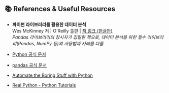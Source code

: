 ## 📚 References & Useful Resources

- **파이썬 라이브러리를 활용한 데이터 분석**  
  Wes McKinney 저 | O'Reilly 출판 | [책 링크 (한글판)](https://www.hanbit.co.kr/store/books/look.php?p_code=B2604168887)  
  *Pandas 라이브러리의 창시자가 집필한 책으로, 데이터 분석을 위한 필수 라이브러리(Pandas, NumPy 등)의 사용법과 사례를 다룸.*

- [Python 공식 문서](https://docs.python.org/3/)
- [pandas 공식 문서](https://pandas.pydata.org/docs/)
- [Automate the Boring Stuff with Python](https://automatetheboringstuff.com/)
- [Real Python - Python Tutorials](https://realpython.com/)
